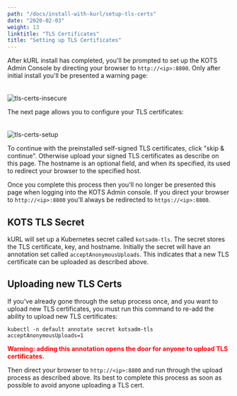 ```yaml
---
path: "/docs/install-with-kurl/setup-tls-certs"
date: "2020-02-03"
weight: 13
linktitle: "TLS Certificates"
title: "Setting up TLS Certificates"
---
```


After kURL install has completed, you'll be prompted to set up the KOTS Admin Console by directing your browser to `http://<ip>:8800`.   Only after initial install you'll be presented a warning page:
<br><br><br>
![tls-certs-insecure](/tls-certs-insecure.png)


The next page allows you to configure your TLS certificates:
<br><br><br>
![tls-certs-setup](/tls-certs-setup.png)

To continue with the preinstalled self-signed TLS certificates, click "skip & continue".  Otherwise upload your signed TLS certificates as describe on this page.  The hostname is an optional field, and when its specified, its used to redirect your browser to the specified host. 

Once you complete this process then you'll no longer be presented this page when logging into the KOTS Admin console.  If you direct your browser to `http://<ip>:8800` you'll always be redirected to `https://<ip>:8800`.  
    
## KOTS TLS Secret

kURL will set up a Kubernetes secret called `kotsadm-tls`.  The secret stores the TLS certificate, key, and hostname.  Initially the secret will have an annotation set called `acceptAnonymousUploads`.  This indicates that a new TLS certificate can be uploaded as described above.  

## Uploading new TLS Certs

If you've already gone through the setup process once, and you want to upload new TLS certificates, you must run this command to re-add the ability to upload new TLS certificates:

`kubectl -n default annotate secret kotsadm-tls acceptAnonymousUploads=1`

<span style="color:red">**Warning: adding this annotation opens the door for anyone to upload TLS certificates.**</span>

Then direct your browser to `http://<ip>:8800` and run through the upload process as described above.  Its best to complete this process as soon as possible to avoid anyone uploading a TLS cert.  
<br><br><br>